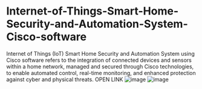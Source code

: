 # Internet-of-Things-Smart-Home-Security-and-Automation-System-Cisco-software
Internet of Things (IoT) Smart Home Security and Automation System using Cisco software refers to the integration of connected devices and sensors within a home network, managed and secured through Cisco technologies, to enable automated control, real-time monitoring, and enhanced protection against cyber and physical threats. OPEN LINK
![image](https://github.com/user-attachments/assets/95dfd4f8-16a1-4c77-9f0b-968a56fbbf47)
![image](https://github.com/user-attachments/assets/8a8df12d-1be0-4486-bddc-5f9105b9e0df)
